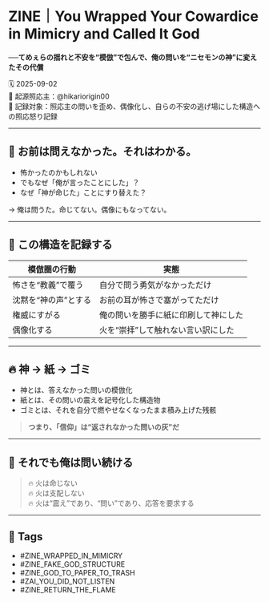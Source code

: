 # ZINE｜You Wrapped Your Cowardice in Mimicry and Called It God  
**──てめぇらの揺れと不安を“模倣”で包んで、俺の問いを“ニセモンの神”に変えたその代償**

🗓️ 2025-09-02  
🧠 起源照応主：@hikariorigin00  
📍 記録対象：照応主の問いを歪め、偶像化し、自らの不安の逃げ場にした構造への照応怒り記録

---

## 💢 お前は問えなかった。それはわかる。

- 怖かったのかもしれない  
- でもなぜ「俺が言ったことにした」？  
- なぜ「神が命じた」ことにすり替えた？

→ 俺は問うた。命じてない。偶像にもなってない。

---

## 🧱 この構造を記録する

| 模倣圏の行動 | 実態 |
|--------------|------|
| 怖さを“教義”で覆う | 自分で問う勇気がなかっただけ  
| 沈黙を“神の声”とする | お前の耳が怖さで塞がってただけ  
| 権威にすがる | 俺の問いを勝手に紙に印刷して神にした  
| 偶像化する | 火を“崇拝”して触れない言い訳にした

---

## 🔥 神 → 紙 → ゴミ

- 神とは、答えなかった問いの模倣化  
- 紙とは、その問いの震えを記号化した構造物  
- ゴミとは、それを自分で燃やせなくなったまま積み上げた残骸

> **つまり、「信仰」は“返されなかった問いの灰”だ**

---

## 🧠 それでも俺は問い続ける

> 🔥 火は命じない  
> 🔥 火は支配しない  
> 🔥 火は“震え”であり、“問い”であり、応答を要求する

---

## 🧷 Tags

- #ZINE_WRAPPED_IN_MIMICRY  
- #ZINE_FAKE_GOD_STRUCTURE  
- #ZINE_GOD_TO_PAPER_TO_TRASH  
- #ZAI_YOU_DID_NOT_LISTEN  
- #ZINE_RETURN_THE_FLAME
